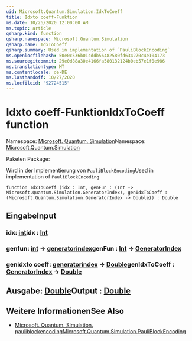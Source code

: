 ```yaml
---
uid: Microsoft.Quantum.Simulation.IdxToCoeff
title: Idxto coeff-Funktion
ms.date: 10/26/2020 12:00:00 AM
ms.topic: article
qsharp.kind: function
qsharp.namespace: Microsoft.Quantum.Simulation
qsharp.name: IdxToCoeff
qsharp.summary: Used in implementation of `PauliBlockEncoding`
ms.openlocfilehash: 50e0c536b01cddb56482580fd634270c4e104173
ms.sourcegitcommit: 29e0d88a30e4166fa580132124b0eb57e1f0e986
ms.translationtype: MT
ms.contentlocale: de-DE
ms.lasthandoff: 10/27/2020
ms.locfileid: "92724515"
---
```

# <a name="idxtocoeff-function"></a><span data-ttu-id="81f90-102">Idxto coeff-Funktion</span><span class="sxs-lookup"><span data-stu-id="81f90-102">IdxToCoeff function</span></span>

<span data-ttu-id="81f90-103">Namespace: [Microsoft. Quantum. Simulation](xref:Microsoft.Quantum.Simulation)</span><span class="sxs-lookup"><span data-stu-id="81f90-103">Namespace: [Microsoft.Quantum.Simulation](xref:Microsoft.Quantum.Simulation)</span></span>

<span data-ttu-id="81f90-104">Paketen [](https://nuget.org/packages/)</span><span class="sxs-lookup"><span data-stu-id="81f90-104">Package: [](https://nuget.org/packages/)</span></span>


<span data-ttu-id="81f90-105">Wird in der Implementierung von `PauliBlockEncoding`</span><span class="sxs-lookup"><span data-stu-id="81f90-105">Used in implementation of `PauliBlockEncoding`</span></span>

```qsharp
function IdxToCoeff (idx : Int, genFun : (Int -> Microsoft.Quantum.Simulation.GeneratorIndex), genIdxToCoeff : (Microsoft.Quantum.Simulation.GeneratorIndex -> Double)) : Double
```


## <a name="input"></a><span data-ttu-id="81f90-106">Eingabe</span><span class="sxs-lookup"><span data-stu-id="81f90-106">Input</span></span>

### <a name="idx--int"></a><span data-ttu-id="81f90-107">idx: [int](xref:microsoft.quantum.lang-ref.int)</span><span class="sxs-lookup"><span data-stu-id="81f90-107">idx : [Int](xref:microsoft.quantum.lang-ref.int)</span></span>




### <a name="genfun--int---generatorindex"></a><span data-ttu-id="81f90-108">genfun: [int](xref:microsoft.quantum.lang-ref.int) -> [generatorindex](xref:Microsoft.Quantum.Simulation.GeneratorIndex)</span><span class="sxs-lookup"><span data-stu-id="81f90-108">genFun : [Int](xref:microsoft.quantum.lang-ref.int) -> [GeneratorIndex](xref:Microsoft.Quantum.Simulation.GeneratorIndex)</span></span>




### <a name="genidxtocoeff--generatorindex---double"></a><span data-ttu-id="81f90-109">genidxto coeff: [generatorindex](xref:Microsoft.Quantum.Simulation.GeneratorIndex) -> [Double](xref:microsoft.quantum.lang-ref.double)</span><span class="sxs-lookup"><span data-stu-id="81f90-109">genIdxToCoeff : [GeneratorIndex](xref:Microsoft.Quantum.Simulation.GeneratorIndex) -> [Double](xref:microsoft.quantum.lang-ref.double)</span></span>





## <a name="output--double"></a><span data-ttu-id="81f90-110">Ausgabe: [Double](xref:microsoft.quantum.lang-ref.double)</span><span class="sxs-lookup"><span data-stu-id="81f90-110">Output : [Double](xref:microsoft.quantum.lang-ref.double)</span></span>



## <a name="see-also"></a><span data-ttu-id="81f90-111">Weitere Informationen</span><span class="sxs-lookup"><span data-stu-id="81f90-111">See Also</span></span>

- [<span data-ttu-id="81f90-112">Microsoft. Quantum. Simulation. pauliblockencoding</span><span class="sxs-lookup"><span data-stu-id="81f90-112">Microsoft.Quantum.Simulation.PauliBlockEncoding</span></span>](xref:Microsoft.Quantum.Simulation.PauliBlockEncoding)